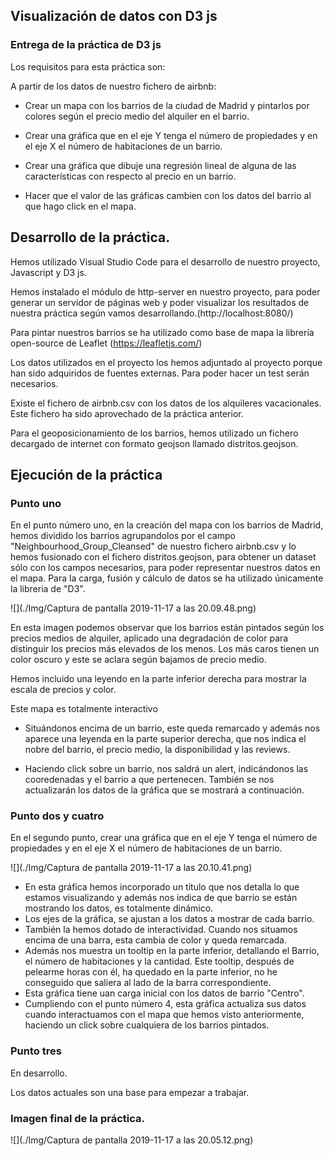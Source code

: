 ## Visualización de datos con D3 js

### Entrega de la práctica de D3 js

Los requisitos para esta práctica son:

A partir de los datos de nuestro fichero de airbnb:

* 	Crear un mapa con los barrios de la ciudad de Madrid y pintarlos por colores según el precio medio del alquiler en el barrio.
  
*  Crear una gráfica que en el eje Y tenga el número de propiedades y en el eje X el número de habitaciones de un barrio.
*  Crear una gráfica que dibuje una regresión lineal de alguna de las características con respecto al precio en un barrio.
*  Hacer que el valor de las gráficas cambien con los datos del barrio al que hago click en el mapa.


## Desarrollo de la práctica.
Hemos utilizado Visual Studio Code para el desarrollo de nuestro proyecto, Javascript y D3 js.

Hemos instalado el módulo de http-server en nuestro proyecto, para poder generar un servidor de páginas web y poder visualizar los resultados de nuestra práctica según vamos desarrollando.(http://localhost:8080/)

Para pintar nuestros barrios se ha utilizado como base de mapa la librería open-source de Leaflet (https://leafletjs.com/)

Los datos utilizados en el proyecto los hemos adjuntado al proyecto porque han sido adquiridos de fuentes externas. Para poder hacer un test serán necesarios. 

Existe el fichero de airbnb.csv con los datos de los alquileres vacacionales. Este fichero ha sido aprovechado de la práctica anterior.

Para el geoposicionamiento de los barrios, hemos utilizado un fichero decargado de internet con formato geojson llamado distritos.geojson.



## Ejecución de la práctica

### Punto uno

 En el punto número uno, en la creación del mapa con los barrios de Madrid, hemos dividido los barrios agrupandolos por el campo "Neighbourhood_Group_Cleansed" de nuestro fichero airbnb.csv y lo hemos fusionado con el fichero distritos.geojson, para obtener un dataset sólo con los campos necesarios, para poder representar nuestros datos en el mapa. Para la carga, fusión y cálculo de datos se ha utilizado únicamente la libreria de "D3".

![](./Img/Captura de pantalla 2019-11-17 a las 20.09.48.png)

En esta imagen podemos observar que los barrios están pintados según los precios medios de alquiler, aplicado una degradación de color para distinguir los precios más elevados de los menos. Los más caros tienen un color oscuro y este se aclara según bajamos de precio medio.

Hemos incluido una leyendo en la parte inferior derecha para mostrar la escala de precios y color.

Este mapa es totalmente interactivo


* 	Situándonos encima de un barrio, este queda remarcado y además nos aparece una leyenda en la parte superior derecha, que nos indica el nobre del barrio, el precio medio, la disponibilidad y las reviews.


* 	Haciendo click sobre un barrio, nos saldrá un alert, indicándonos las cooredenadas y el barrio a que pertenecen. También se nos actualizarán los datos de la gráfica que se mostrará a continuación.


### Punto dos y cuatro

En el segundo punto, crear una gráfica que en el eje Y tenga el número de propiedades y en el eje X el número de habitaciones de un barrio.

![](./Img/Captura de pantalla 2019-11-17 a las 20.10.41.png)

* En esta gráfica hemos incorporado un título que nos detalla lo que estamos visualizando y además nos indica de que barrio se están mostrando los datos, es totalmente dinámico.
* Los ejes de la gráfica, se ajustan a los datos a mostrar de cada barrio.
* También la hemos dotado de interactividad. Cuando nos situamos encima de una barra, esta cambia de color y queda remarcada. 
* Además nos muestra un tooltip en la parte inferior, detallando el Barrio, el número de habitaciones y la cantidad. Este tooltip, después de pelearme horas con él, ha quedado en la parte inferior, no he conseguido que saliera al lado de la barra correspondiente.
* Esta gráfica tiene uan carga inicial con los datos de barrio "Centro".
* Cumpliendo con el punto número 4, esta gráfica actualiza sus datos cuando interactuamos con el mapa que hemos visto anteriormente, haciendo un click sobre cualquiera de los barrios pintados.

### Punto tres

En desarrollo.

Los datos actuales son una base para empezar a trabajar.

### Imagen final de la práctica.

![](./Img/Captura de pantalla 2019-11-17 a las 20.05.12.png)



























